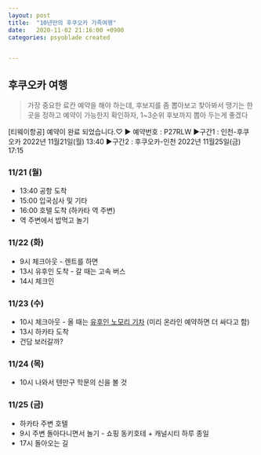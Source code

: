 ```yaml
---
layout: post
title:  "10년만의 후쿠오카 가족여행"
date:   2020-11-02 21:16:00 +0900
categories: psyoblade created


---
```


## 후쿠오카 여행

> 가장 중요한 료칸 예약을 해야 하는데, 후보지를 좀 뽑아보고 찾아봐서 땡기는 한 곳을 정하고 예약이 가능한지 확인하자, 1~3순위 후보까지 뽑아 두는게 좋겠다

[티웨이항공] 예약이 완료 되었습니다.♡ 
▶ 예약번호 : P27RLW
▶구간1 : 인천-후쿠오카 2022년 11월21일(월) 13:40
▶구간2 : 후쿠오카-인천 2022년 11월25일(금) 17:15



### 11/21 (월)

* 13:40 공항 도착
* 15:00 입국심사 및 기타
* 16:00 호텔 도착 (하카타 역 주변)
* 역 주변에서 밥먹고 놀기

### 11/22 (화)

* 9시 체크아웃 - 렌트를 하면
* 13시 유후인 도착 - 갈 때는 고속 버스
* 14시 체크인

### 11/23 (수)

* 10시 체크아웃 - 올 때는 [유후인 노모리 기차](https://iliketrip.net/3917) (미리 온라인 예약하면 더 싸다고 함)
* 13시 하카타 도착
* 건담 보러갈까?

### 11/24 (목)

* 10시 나와서 텐만구 학문의 신을 볼 것

### 11/25 (금)

* 하카타 주변 호텔
* 9시 주변 돌아다니면서 놀기 - 쇼핑 동키호테 + 캐널시티 하루 종일
* 17시 돌아오는 길

